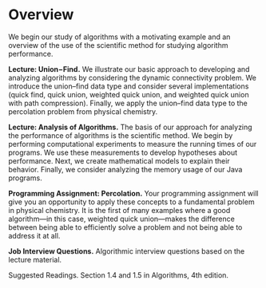 # Overview

We begin our study of algorithms with a motivating example and an overview of the use of the scientific method for studying algorithm performance.

**Lecture: Union−Find.** We illustrate our basic approach to developing and analyzing algorithms by considering the dynamic connectivity problem. We introduce the union–find data type and consider several implementations (quick find, quick union, weighted quick union, and weighted quick union with path compression). Finally, we apply the union–find data type to the percolation problem from physical chemistry.

**Lecture: Analysis of Algorithms.** The basis of our approach for analyzing the performance of algorithms is the scientific method. We begin by performing computational experiments to measure the running times of our programs. We use these measurements to develop hypotheses about performance. Next, we create mathematical models to explain their behavior. Finally, we consider analyzing the memory usage of our Java programs.

**Programming Assignment: Percolation.** Your programming assignment will give you an opportunity to apply these concepts to a fundamental problem in physical chemistry. It is the first of many examples where a good algorithm—in this case, weighted quick union—makes the difference between being able to efficiently solve a problem and not being able to address it at all.

**Job Interview Questions.** Algorithmic interview questions based on the lecture material.

Suggested Readings. Section 1.4 and 1.5 in Algorithms, 4th edition.